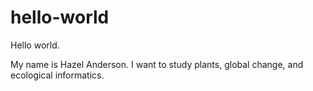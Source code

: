 # hello-world

Hello world. 

My name is Hazel Anderson. I want to study plants, global change, and ecological informatics.
